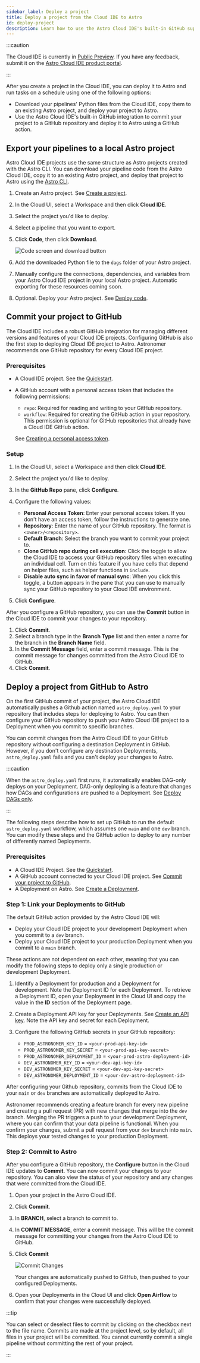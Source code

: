```yaml
---
sidebar_label: Deploy a project
title: Deploy a project from the Cloud IDE to Astro
id: deploy-project
description: Learn how to use the Astro Cloud IDE's built-in GitHub support to manage your data pipelines and deploy them to Astro.
---
```


:::caution

<!-- id to make it easier to remove: cloud-ide-preview-banner -->

The Cloud IDE is currently in [Public Preview](feature-previews.md). If you have any feedback, submit it on the [Astro Cloud IDE product portal](https://portal.productboard.com/75k8qmuqjacnrrnef446fggj).

:::

After you create a project in the Cloud IDE, you can deploy it to Astro and run tasks on a schedule using one of the following options:

- Download your pipelines' Python files from the Cloud IDE, copy them to an existing Astro project, and deploy your project to Astro.
- Use the Astro Cloud IDE's built-in GitHub integration to commit your project to a GitHub repository and deploy it to Astro using a GitHub action.

## Export your pipelines to a local Astro project

Astro Cloud IDE projects use the same structure as Astro projects created with the Astro CLI. You can download your pipeline code from the Astro Cloud IDE, copy it to an existing Astro project, and deploy that project to Astro using the [Astro CLI](cli/overview.md).

1. Create an Astro project. See [Create a project](create-project.md).
2. In the Cloud UI, select a Workspace and then click **Cloud IDE**.
3. Select the project you'd like to deploy.
4. Select a pipeline that you want to export.
5. Click **Code**, then click **Download**.

    ![Code screen and download button](/img/cloud-ide/download-code.png)

6. Add the downloaded Python file to the `dags` folder of your Astro project. 
7. Manually configure the connections, dependencies, and variables from your Astro Cloud IDE project in your local Astro project. Automatic exporting for these resources coming soon. 
8. Optional. Deploy your Astro project. See [Deploy code](deploy-code.md).

## Commit your project to GitHub

The Cloud IDE includes a robust GitHub integration for managing different versions and features of your Cloud IDE projects. Configuring GitHub is also the first step to deploying Cloud IDE project to Astro. Astronomer recommends one GitHub repository for every Cloud IDE project.

### Prerequisites 

- A Cloud IDE project. See the [Quickstart](/cloud-ide/quickstart.md).
- A GitHub account with a personal access token that includes the following permissions:

    - `repo`: Required for reading and writing to your GitHub repository.
    - `workflow`: Required for creating the GitHub action in your repository. This permission is optional for GitHub repositories that already have a Cloud IDE GitHub action.

    See [Creating a personal access token](https://docs.github.com/en/authentication/keeping-your-account-and-data-secure/creating-a-personal-access-token).

### Setup

1. In the Cloud UI, select a Workspace and then click **Cloud IDE**.
2. Select the project you'd like to deploy.
3. In the **GitHub Repo** pane, click **Configure**.
4. Configure the following values: 

    - **Personal Access Token**: Enter your personal access token. If you don't have an access token, follow the instructions to generate one.
    - **Repository**: Enter the name of your GitHub repository. The format is `<owner>/<repository>`.
    - **Default Branch**: Select the branch you want to commit your project to.
    - **Clone GitHub repo during cell execution**: Click the toggle to allow the Cloud IDE to access your GitHub repository files when executing an individual cell. Turn on this feature if you have cells that depend on helper files, such as helper functions in `include`.
    - **Disable auto sync in favor of manual sync**: When you click this toggle, a button appears in the pane that you can use to manually sync your GitHub repository to your Cloud IDE environment.

6. Click **Configure**.

After you configure a GitHub repository, you can use the **Commit** button in the Cloud IDE to commit your changes to your repository. 

1. Click **Commit**.
2. Select a branch type in the **Branch Type** list and then enter a name for the branch in the **Branch Name** field.
3. In the **Commit Message** field, enter a commit message. This is the commit message for changes committed  from the Astro Cloud IDE to GitHub.
4. Click **Commit**.

## Deploy a project from GitHub to Astro

On the first GitHub commit of your project, the Astro Cloud IDE automatically pushes a Github action named `astro_deploy.yaml` to your repository that includes steps for deploying to Astro. You can then configure your GitHub repository to push your Astro Cloud IDE project to a Deployment when you commit to specific branches. 

You can commit changes from the Astro Cloud IDE to your GitHub repository without configuring a destination Deployment in GitHub. However, if you don't configure any destination Deployments, `astro_deploy.yaml` fails and you can't deploy your changes to Astro.

:::caution

When the `astro_deploy.yaml` first runs, it automatically enables DAG-only deploys on your Deployment. DAG-only deploying is a feature that changes how DAGs and configurations are pushed to a Deployment. See [Deploy DAGs only](deploy-code.md#deploy-dags-only).

:::

The following steps describe how to set up GitHub to run the default `astro_deploy.yaml` workflow, which assumes one `main` and one `dev` branch. You can modify these steps and the GitHub action to deploy to any number of differently named Deployments.

### Prerequisites

- A Cloud IDE Project. See the [Quickstart](/astro/cloud-ide/quickstart.md).
- A GitHub account connected to your Cloud IDE project. See [Commit your project to GitHub](#commit-your-project-to-github).
- A Deployment on Astro. See [Create a Deployment](/astro/create-deployment.md).

### Step 1: Link your Deployments to GitHub

The default GitHub action provided by the Astro Cloud IDE will:

- Deploy your Cloud IDE project to your development Deployment when you commit to a `dev` branch.
- Deploy your Cloud IDE project to your production Deployment when you commit to a `main` branch.

These actions are not dependent on each other, meaning that you can modify the following steps to deploy only a single production or development Deployment. 

1. Identify a Deployment for production and a Deployment for development. Note the Deployment ID for each Deployment. To retrieve a Deployment ID, open your Deployment in the Cloud UI and copy the value in the **ID** section of the Deployment page.
2. Create a Deployment API key for your Deployments. See [Create an API key](api-keys.md#create-an-api-key). Note the API key and secret for each Deployment.
3. Configure the following GitHub secrets in your GitHub repository:
   
   - `PROD_ASTRONOMER_KEY_ID` = `<your-prod-api-key-id>`
   - `PROD_ASTRONOMER_KEY_SECRET` = `<your-prod-api-key-secret>`
   - `PROD_ASTRONOMER_DEPLOYMENT_ID` = `<your-prod-astro-deployment-id>`
   - `DEV_ASTRONOMER_KEY_ID` = `<your-dev-api-key-id>`
   - `DEV_ASTRONOMER_KEY_SECRET` = `<your-dev-api-key-secret>`
   - `DEV_ASTRONOMER_DEPLOYMENT_ID` = `<your-dev-astro-deployment-id>`

After configuring your Github repository, commits from the Cloud IDE to your `main` or `dev` branches are automatically deployed to Astro.

Astronomer recommends creating a feature branch for every new pipeline and creating a pull request (PR) with new changes that merge into the `dev` branch. Merging the PR triggers a push to your development Deployment, where you can confirm that your data pipeline is functional. When you confirm your changes, submit a pull request from your `dev` branch into `main`. This deploys your tested changes to your production Deployment.

### Step 2: Commit to Astro

After you configure a GitHub repository, the **Configure** button in the Cloud IDE updates to **Commit**. You can now commit your changes to your repository. You can also view the status of your repository and any changes that were committed from the Cloud IDE.

1. Open your project in the Astro Cloud IDE.
2. Click **Commit**.
3. In **BRANCH**, select a branch to commit to.
4. In **COMMIT MESSAGE**, enter a commit message. This will be the commit message for committing your changes from the Astro Cloud IDE to GitHub.
5. Click **Commit**

   ![Commit Changes](/img/cloud-ide/commit.png)

   Your changes are automatically pushed to GitHub, then pushed to your configured Deployments.

6. Open your Deployments in the Cloud UI and click **Open Airflow** to confirm that your changes were successfully deployed.

:::tip

You can select or deselect files to commit by clicking on the checkbox next to the file name. Commits are made at the project level, so by default, all files in your project will be committed. You cannot currently commit a single pipeline without committing the rest of your project.

:::
